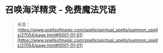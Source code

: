 <!--yml

category: 未分类

date: 2024-06-12 19:15:42

-->

# 召唤海洋精灵 - 免费魔法咒语

> 来源：[https://www.spellsofmagic.com/spells/spiritual_spells/summon_spells/27054/page.html#0001-01-01](https://www.spellsofmagic.com/spells/spiritual_spells/summon_spells/27054/page.html#0001-01-01)
